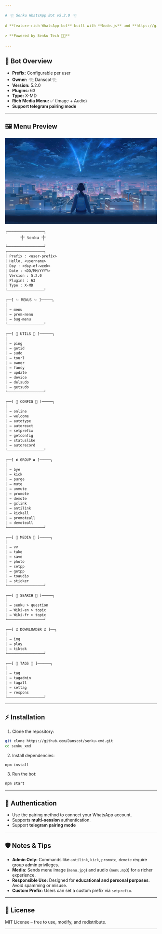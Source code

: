 ```yaml
---

# 𓂀 Senku WhatsApp Bot v5.2.0 𓂀

A **feature-rich WhatsApp bot** built with **Node.js** and **https://github.com/WhiskeySockets/Baileys**, packed with automation, media handling, search tools, and group management commands.

> **Powered by Senku Tech 🥷🏾**

---
```


## 🌟 Bot Overview

* **Prefix:** Configurable per user
* **Owner:** 𓂀 Danscot𓂀
* **Version:** 5.2.0
* **Plugins:** 63
* **Type:** X-MD 
* **Rich Media Menu:** ✅ (Image + Audio)
* **Support telegram pairing mode**

---

## 🖼 Menu Preview

![Menu Preview](menu.jpg)

```
╭─────────────────╮
       ༒ 𝕊𝕖𝕟𝕜𝕦 ༒
╰─────────────────╯
╭─────────────────╮
│ Prefix : <user-prefix>
│ Hello, <username>  
│ Day : <day-of-week>
│ Date : <DD/MM/YYYY>
│ Version : 5.2.0
│ Plugins : 63
│ Type : X-MD        
╰─────────────────╯

╭──[ ✨ MENUS ✨ ]─────╮
│
│ ⇛ menu
│ ⇛ prem-menu
│ ⇛ bug-menu
╰─────────────────╯

╭──[ 📃 UTILS 📃 ]──────╮
│ 
│ ⇛ ping
│ ⇛ getid
│ ⇛ sudo
│ ⇛ tourl
│ ⇛ owner    
│ ⇛ fancy   
│ ⇛ update
│ ⇛ device 
│ ⇛ delsudo
│ ⇛ getsudo    
╰─────────────────╯

╭──[ 🔎 CONFIG 🔎 ]─────╮
│
│ ⇛ online
│ ⇛ welcome
│ ⇛ autotype
│ ⇛ autoreact
│ ⇛ setprefix
│ ⇛ getconfig
│ ⇛ statuslike
│ ⇛ autorecord        
╰─────────────────╯

╭──[ ✘ GROUP ✘ ]─────╮
│
│ ⇛ bye
│ ⇛ kick
│ ⇛ purge        
│ ⇛ mute
│ ⇛ unmute
│ ⇛ promote
│ ⇛ demote
│ ⇛ gclink      
│ ⇛ antilink
│ ⇛ kickall
│ ⇛ promoteall
│ ⇛ demoteall
╰─────────────────╯

╭──[ 💾 MEDIA 💾 ]─────╮
│
│ ⇛ vv 
│ ⇛ take  
│ ⇛ save 
│ ⇛ photo
│ ⇛ setpp
│ ⇛ getpp
│ ⇛ toaudio
│ ⇛ sticker
╰─────────────────╯

╭──[ 🔎 SEARCH 🔎 ]─────╮
│
│ ⇛ senku > question
│ ⇛ Wiki-en > topic
│ ⇛ Wiki-fr > topic        
╰─────────────────╯

╭──[ ♫ DOWNLOADER ♫ ]──╮
│ 
│ ⇛ img
│ ⇛ play
│ ⇛ tiktok
╰─────────────────╯

╭──[ 📣 TAGS 📣 ]──────╮
│
│ ⇛ tag
│ ⇛ tagadmin
│ ⇛ tagall
│ ⇛ settag  
│ ⇛ respons
╰─────────────────╯
```

---

## ⚡ Installation

1. Clone the repository:

```bash
git clone https://github.com/Danscot/senku-xmd.git
cd senku_xmd
```

2. Install dependencies:

```bash
npm install
```

3. Run the bot:

```bash
npm start
```

---

## 🔑 Authentication

* Use the pairing method to connect your WhatsApp account.
* Supports **multi-session** authentication.
* Support **telegram pairing mode**

---

## 🛡 Notes & Tips

* **Admin Only:** Commands like `antilink`, `kick`, `promote`, `demote` require group admin privileges.
* **Media:** Sends menu image (`menu.jpg`) and audio (`menu.mp3`) for a richer experience.
* **Responsible Use:** Designed for **educational and personal purposes**. Avoid spamming or misuse.
* **Custom Prefix:** Users can set a custom prefix via `setprefix`.

---

## 📜 License

MIT License – free to use, modify, and redistribute.

---